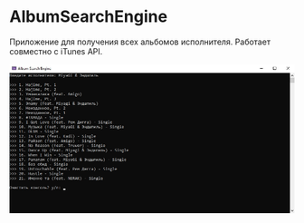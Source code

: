 # AlbumSearchEngine

Приложение для получения всех альбомов исполнителя.
Работает совместно с iTunes API.

![alt text](https://github.com/erokhinyuriy/AlbumSearchEngine/blob/master/AlbumSearchEngine/Images/AlbumSearchEngine_1.jpg "Первая версия приложения")

